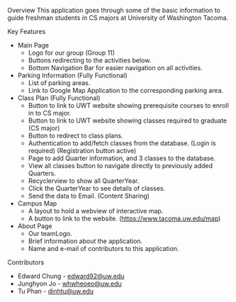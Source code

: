 Overview
This application goes through some of the basic information to guide freshman students in CS majors at University of Washington Tacoma.




Key Features
* Main Page
   * Logo for our group (Group 11)
   * Buttons redirecting to the activities below.
   * Bottom Navigation Bar for easier navigation on all activities.
* Parking Information (Fully Functional)
   * List of parking areas.
   * Link to Google Map Application to the corresponding parking area.
* Class Plan (Fully Functional)
   * Button to link to UWT website showing prerequisite courses to enroll in to CS major.
   * Button to link to UWT website showing classes required to graduate (CS major)
   * Button to redirect to class plans.
   * Authentication to add/fetch classes from the database. (Login is required) (Registration button active)
   * Page to add Quarter information, and 3 classes to the database.
   * View all classes button to navigate directly to previously added Quarters.
   * Recyclerview to show all QuarterYear.
   * Click the QuarterYear to see details of classes.
   * Send the data to Email. (Content Sharing)
* Campus Map
   * A layout to hold a webview of interactive map.
   * A button to link to the website. (https://www.tacoma.uw.edu/map)
* About Page
   * Our teamLogo.
   * Brief information about the application.
   * Name and e-mail of contributors to this application.




Contributors
* Edward Chung - edward92@uw.edu
* Junghyon Jo - whwheoeo@uw.edu
* Tu Phan - dinhtu@uw.edu
